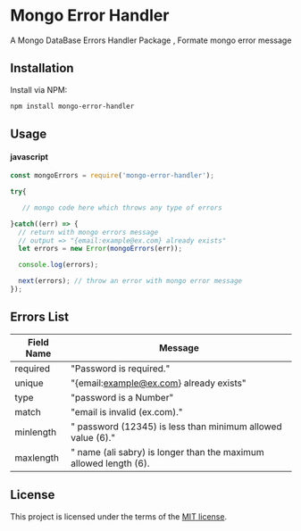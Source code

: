 # Mongo Error Handler

A Mongo DataBase Errors Handler Package , Formate mongo error message

## Installation

Install via NPM:

```bash
npm install mongo-error-handler

```

## Usage

#### javascript

```javascript
const mongoErrors = require('mongo-error-handler');

try{

   // mongo code here which throws any type of errors

}catch((err) => {
  // return with mongo errors message
  // output => "{email:example@ex.com} already exists"
  let errors = new Error(mongoErrors(err));

  console.log(errors);

  next(errors); // throw an error with mongo error message
});
```

## Errors List

| Field Name | Message                                                           |
| ---------- | ----------------------------------------------------------------- |
| required   | "Password is required."                                           |
| unique     | "{email:example@ex.com} already exists"                           |
| type       | "password is a Number"                                            |
| match      | "email is invalid (ex.com)."                                      |
| minlength  | " password (12345) is less than minimum allowed value (6)."       |
| maxlength  | " name (ali sabry) is longer than the maximum allowed length (6). |

## License

This project is licensed under the terms of the
[MIT license](/LICENSE).
